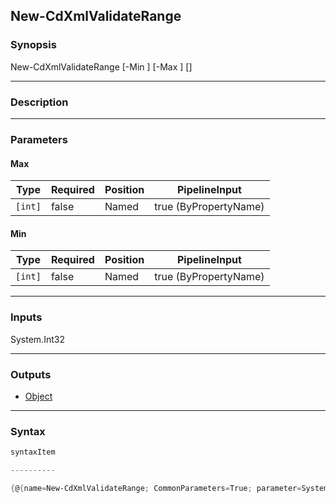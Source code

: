 New-CdXmlValidateRange
----------------------

### Synopsis

New-CdXmlValidateRange [-Min <int>] [-Max <int>] [<CommonParameters>]

---

### Description

---

### Parameters
#### **Max**

|Type   |Required|Position|PipelineInput        |
|-------|--------|--------|---------------------|
|`[int]`|false   |Named   |true (ByPropertyName)|

#### **Min**

|Type   |Required|Position|PipelineInput        |
|-------|--------|--------|---------------------|
|`[int]`|false   |Named   |true (ByPropertyName)|

---

### Inputs
System.Int32

---

### Outputs
* [Object](https://learn.microsoft.com/en-us/dotnet/api/System.Object)

---

### Syntax
```PowerShell
syntaxItem
```
```PowerShell
----------
```
```PowerShell
{@{name=New-CdXmlValidateRange; CommonParameters=True; parameter=System.Object[]}}
```
